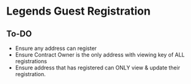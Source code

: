 # Legends Guest Registration

## To-DO
- Ensure any address can register
- Ensure Contract Owner is the only address with viewing key of ALL registrations
- Ensure address that has registered can ONLY view & update their registration.

